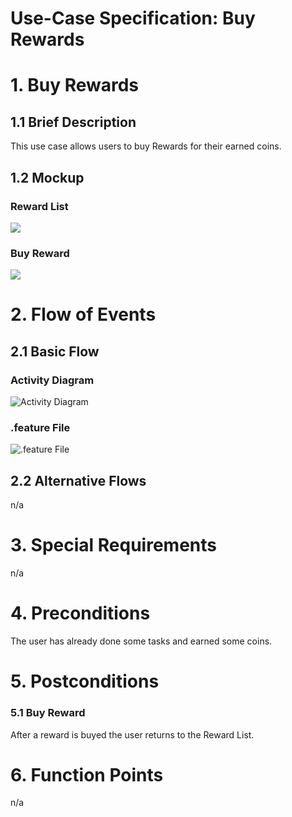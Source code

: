 # Use-Case Specification: Buy Rewards

# 1. Buy Rewards

## 1.1 Brief Description
This use case allows users to buy Rewards for their earned coins.

## 1.2 Mockup

### Reward List
![](PNGs/UC-Reward_List.png)
### Buy Reward
![](PNGs/UC-Buy_Reward.png)

# 2. Flow of Events

## 2.1 Basic Flow

### Activity Diagram
![Activity Diagram](ACs/AC_Buy_Rewards.png)

### .feature File

![.feature File](PNGs/ff_Buy_Rewards.png)

## 2.2 Alternative Flows
n/a

# 3. Special Requirements
n/a

# 4. Preconditions
The user has already done some tasks and earned some coins.

# 5. Postconditions

### 5.1 Buy Reward
After a reward is buyed the user returns to the Reward List.



# 6. Function Points
n/a
